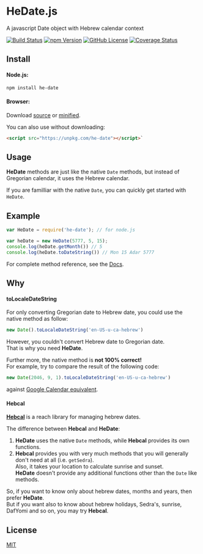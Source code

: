 
# HeDate.js

A javascript Date object with Hebrew calendar context

[![Build Status][build-badge]][build-link]
[![npm Version][npm-badge]][npm-link]
[![GitHub License][license-badge]][license-link]
[![Coverage Status][coverage-badge]][coverage-link]

## Install

#### Node.js:
```bash
npm install he-date
```

#### Browser:
Download [source][source] or [minified][minified].

You can also use without downloading:
```html
<script src="https://unpkg.com/he-date"></script>`
```

## Usage

**HeDate** methods are just like the native `Date` methods, but instead of Gregorian calendar, it
uses the Hebrew calendar.

If you are familliar with the native `Date`, you can quickly get started with `HeDate`.

## Example

```js
var HeDate = require('he-date'); // for node.js

var heDate = new HeDate(5777, 5, 15);
console.log(heDate.getMonth()) // 5
console.log(heDate.toDateString()) // Mon 15 Adar 5777
```

For complete method reference, see the [Docs](DOCS.md).

## Why

#### toLocaleDateString
For only converting Gregorian date to Hebrew date, you could use the native method as follow:
```js
new Date().toLocaleDateString('en-US-u-ca-hebrew')
```
However, you couldn't convert Hebrew date to Gregorian date.  
That is why you need **HeDate**.

Further more, the native method is **not 100% correct!**  
For example, try to compare the result of the following code:
```js
new Date(2046, 9, 1).toLocaleDateString('en-US-u-ca-hebrew')
```
against [Google Calendar equivalent][google-calendar].


#### Hebcal
**[Hebcal][hebcal]** is a reach library for managing hebrew dates.

The difference between **Hebcal** and **HeDate**:
1. **HeDate** uses the native `Date` methods, while **Hebcal** provides its own
  functions.
1. **Hebcal** provides you with very much methods that you will generally don't need at all (i.e.
  `getSedra`).  
  Also, it takes your location to calculate sunrise and sunset.  
  **HeDate** doesn't provide any additional functions other than the `Date` like methods.

So, if you want to know only about hebrew dates, months and years, then prefer **HeDate**.  
But if you want also to know about hebrew holidays, Sedra's, sunrise, DafYomi and so on, you may
try **Hebcal**.

## License
[MIT](LICENSE)

  [build-badge]: https://travis-ci.org/abrahamos/he-date.svg?branch=master
  [build-link]: https://travis-ci.org/abrahamos/he-date
  [npm-badge]: https://badge.fury.io/js/he-date.svg
  [npm-link]: https://badge.fury.io/js/he-date
  [license-badge]: https://img.shields.io/badge/license-MIT-blue.svg
  [license-link]: https://raw.githubusercontent.com/abrahamos/he-date/master/LICENSE
  [coverage-badge]: https://coveralls.io/repos/github/abrahamos/he-date/badge.svg?branch=master
  [coverage-link]: https://coveralls.io/github/abrahamos/he-date?branch=master

  [source]: https://raw.githubusercontent.com/abrahamos/he-date/master/HeDate.js
  [minified]: https://raw.githubusercontent.com/abrahamos/he-date/master/HeDate.min.js
  [google-calendar]: https://calendar.google.com/calendar/render#main_7%7Cday-1+39233+39233+39233
  [hebcal]: https://github.com/hebcal/hebcal-js
